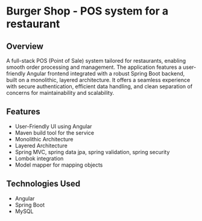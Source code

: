 # Burger Shop - POS system for a restaurant

## Overview
A full-stack POS (Point of Sale) system tailored for restaurants, enabling smooth order processing and management. The application features a user-friendly Angular frontend integrated with a robust Spring Boot backend, built on a monolithic, layered architecture. It offers a seamless experience with secure authentication, efficient data handling, and clean separation of concerns for maintainability and scalability.

## Features
* User-Friendly UI using Angular
* Maven build tool for the service
* Monolithic Architecture
* Layered Architecture 
* Spring MVC, spring data jpa, spring validation, spring security
* Lombok integration
* Model mapper for mapping objects

## Technologies Used
* Angular
* Spring Boot
* MySQL

